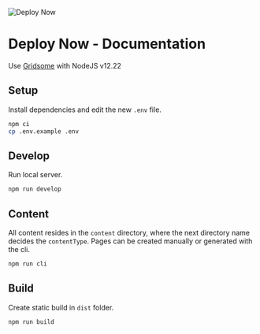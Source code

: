 ![Deploy Now](https://github.com/ionos-deploy-now/documentation/actions/workflows/deploy-now.yml/badge.svg?branch=main)

# Deploy Now - Documentation

Use [Gridsome](https://gridsome.org) with NodeJS v12.22

## Setup

Install dependencies and edit the new `.env` file.

```bash
npm ci
cp .env.example .env
```

## Develop

Run local server.

```bash
npm run develop
```

## Content

All content resides in the `content` directory, where the next directory name decides the `contentType`.
Pages can be created manually or generated with the cli.

```bash
npm run cli
```

## Build

Create static build in `dist` folder.

```bash
npm run build
```
